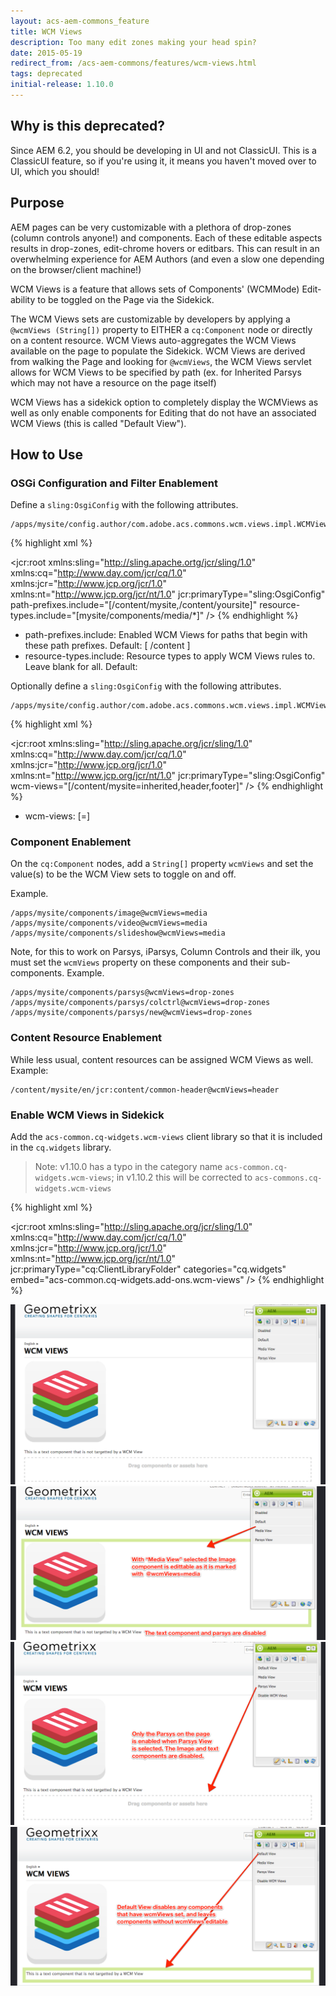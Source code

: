 ```yaml
---
layout: acs-aem-commons_feature
title: WCM Views
description: Too many edit zones making your head spin?
date: 2015-05-19
redirect_from: /acs-aem-commons/features/wcm-views.html
tags: deprecated
initial-release: 1.10.0
---
```


## Why is this deprecated?

Since AEM 6.2, you should be developing in UI and not ClassicUI. This is a ClassicUI feature, so if you're using it, it means you haven't moved over to UI, which you should!

## Purpose

AEM pages can be very customizable with a plethora of drop-zones (column controls anyone!) and components. Each of these editable aspects results in drop-zones, edit-chrome hovers or editbars. This can result in an overwhelming experience for AEM Authors (and even a slow one depending on the browser/client machine!)

WCM Views is a feature that allows sets of Components' (WCMMode) Edit-ability to be toggled on the Page via the Sidekick. 


The WCM Views sets are customizable by developers by applying a ``@wcmViews (String[])`` property to EITHER a `cq:Component` node or directly on a content resource. WCM Views auto-aggregates the WCM Views available on the page to populate the Sidekick. WCM Views are derived from walking the Page and looking for `@wcmViews`, the WCM Views servlet allows for WCM Views to be specified by path (ex. for Inherited Parsys which may not have a resource on the page itself)

WCM Views has a sidekick option to completely display the WCMViews as well as only enable components for Editing that do not have an associated WCM Views (this is called "Default View").

## How to Use

### OSGi Configuration and Filter Enablement

Define a `sling:OsgiConfig` with the following attributes.

    /apps/mysite/config.author/com.adobe.acs.commons.wcm.views.impl.WCMViewsFilter.xml

{% highlight xml %}
<?xml version="1.0" encoding="UTF-8"?>
<jcr:root xmlns:sling="http://sling.apache.ortg/jcr/sling/1.0" xmlns:cq="http://www.day.com/jcr/cq/1.0" xmlns:jcr="http://www.jcp.org/jcr/1.0" xmlns:nt="http://www.jcp.org/jcr/nt/1.0"
    jcr:primaryType="sling:OsgiConfig"
    path-prefixes.include="[/content/mysite,/content/yoursite]"
    resource-types.include="[mysite/components/media/*]"
    />
{% endhighlight %}

* path-prefixes.include: Enabled WCM Views for paths that begin with these path prefixes. Default: [ /content ]
* resource-types.include: Resource types to apply WCM Views rules to. Leave blank for all. Default: <Blank>

Optionally define a `sling:OsgiConfig` with the following attributes.

    /apps/mysite/config.author/com.adobe.acs.commons.wcm.views.impl.WCMViewsServlet.xml

{% highlight xml %}
<?xml version="1.0" encoding="UTF-8"?>
<jcr:root xmlns:sling="http://sling.apache.org/jcr/sling/1.0" xmlns:cq="http://www.day.com/jcr/cq/1.0" xmlns:jcr="http://www.jcp.org/jcr/1.0" xmlns:nt="http://www.jcp.org/jcr/nt/1.0"
    jcr:primaryType="sling:OsgiConfig"
    wcm-views="[/content/mysite=inherited,header,footer]"
    />
{% endhighlight %}

* wcm-views: [<path>=<list of wcm views to always show>]


### Component Enablement

On the `cq:Component` nodes, add a `String[]` property `wcmViews` and set the value(s) to be the WCM View sets to toggle on and off.

Example.

    /apps/mysite/components/image@wcmViews=media
    /apps/mysite/components/video@wcmViews=media
    /apps/mysite/components/slideshow@wcmViews=media

Note, for this to work on Parsys, iParsys, Column Controls and their ilk, you must set the `wcmViews` property on these components and their sub-components. Example.

    /apps/mysite/components/parsys@wcmViews=drop-zones    
    /apps/mysite/components/parsys/colctrl@wcmViews=drop-zones    
    /apps/mysite/components/parsys/new@wcmViews=drop-zones    

### Content Resource Enablement

While less usual, content resources can be assigned WCM Views as well. Example:

    /content/mysite/en/jcr:content/common-header@wcmViews=header
        
### Enable WCM Views in Sidekick

Add the `acs-common.cq-widgets.wcm-views` client library so that it is included in the `cq.widgets` library.

> Note: v1.10.0 has a typo in the category name `acs-common.cq-widgets.wcm-views`; in v1.10.2 this will be corrected to `acs-commons.cq-widgets.wcm-views`

{% highlight xml %} 
<?xml version="1.0" encoding="UTF-8"?>
<jcr:root xmlns:sling="http://sling.apache.org/jcr/sling/1.0" 
        xmlns:cq="http://www.day.com/jcr/cq/1.0" 
        xmlns:jcr="http://www.jcp.org/jcr/1.0" 
        xmlns:nt="http://www.jcp.org/jcr/nt/1.0"
    jcr:primaryType="cq:ClientLibraryFolder" 
    categories="cq.widgets" 
    embed="acs-common.cq-widgets.add-ons.wcm-views"
    />
{% endhighlight %}


![WCM Views](images/wcm-views-1.png)
![WCM Views](images/wcm-views-2.png)
![WCM Views](images/wcm-views-3.png)
![WCM Views](images/wcm-views-4.png)


